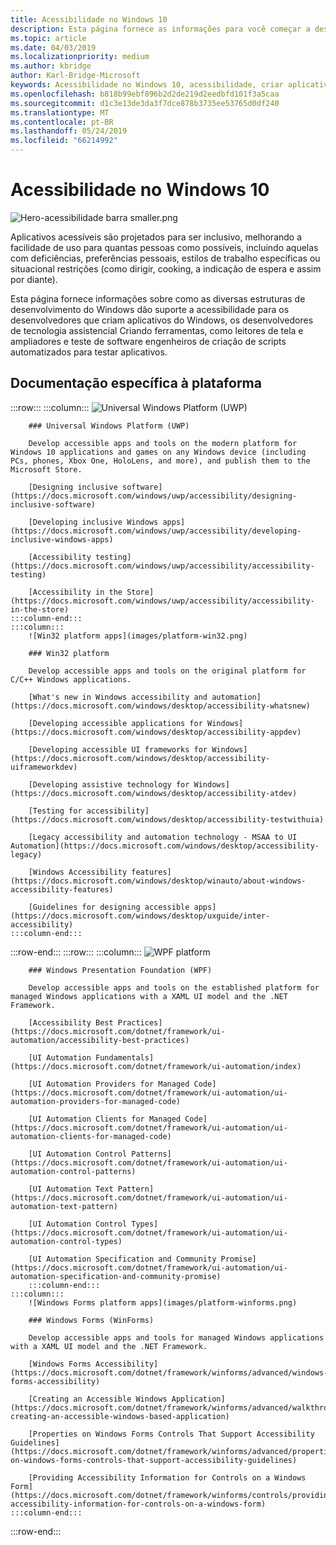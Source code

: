 ```yaml
---
title: Acessibilidade no Windows 10
description: Esta página fornece as informações para você começar a desenvolver aplicativos do Windows acessíveis.
ms.topic: article
ms.date: 04/03/2019
ms.localizationpriority: medium
ms.author: kbridge
author: Karl-Bridge-Microsoft
keywords: Acessibilidade no Windows 10, acessibilidade, criar aplicativos do win32 acessível, a criação de aplicativos UWP acessíveis, criação de aplicativos WPF acessíveis, criação de aplicativos acessíveis do WinForms
ms.openlocfilehash: b818b99ebf896b2d2de219d2eedbfd101f3a5caa
ms.sourcegitcommit: d1c3e13de3da3f7dce878b3735ee53765d0df240
ms.translationtype: MT
ms.contentlocale: pt-BR
ms.lasthandoff: 05/24/2019
ms.locfileid: "66214992"
---
```

# <a name="accessibility-in-windows-10"></a>Acessibilidade no Windows 10

![Hero-acessibilidade barra smaller.png](images/hero-accessibility-bar-smaller.png)

Aplicativos acessíveis são projetados para ser inclusivo, melhorando a facilidade de uso para quantas pessoas como possíveis, incluindo aquelas com deficiências, preferências pessoais, estilos de trabalho específicas ou situacional restrições (como dirigir, cooking, a indicação de espera e assim por diante).

Esta página fornece informações sobre como as diversas estruturas de desenvolvimento do Windows dão suporte a acessibilidade para os desenvolvedores que criam aplicativos do Windows, os desenvolvedores de tecnologia assistencial Criando ferramentas, como leitores de tela e ampliadores e teste de software engenheiros de criação de scripts automatizados para testar aplicativos.

## <a name="platform-specific-documentation"></a>Documentação específica à plataforma

:::row:::
    :::column:::
        ![Universal Windows Platform (UWP)](images/platform-uwp.png)

        ### Universal Windows Platform (UWP)

        Develop accessible apps and tools on the modern platform for Windows 10 applications and games on any Windows device (including PCs, phones, Xbox One, HoloLens, and more), and publish them to the Microsoft Store.

        [Designing inclusive software](https://docs.microsoft.com/windows/uwp/accessibility/designing-inclusive-software)

        [Developing inclusive Windows apps](https://docs.microsoft.com/windows/uwp/accessibility/developing-inclusive-windows-apps)

        [Accessibility testing](https://docs.microsoft.com/windows/uwp/accessibility/accessibility-testing)

        [Accessibility in the Store](https://docs.microsoft.com/windows/uwp/accessibility/accessibility-in-the-store)
    :::column-end:::
    :::column:::
        ![Win32 platform apps](images/platform-win32.png)

        ### Win32 platform

        Develop accessible apps and tools on the original platform for C/C++ Windows applications.

        [What's new in Windows accessibility and automation](https://docs.microsoft.com/windows/desktop/accessibility-whatsnew)

        [Developing accessible applications for Windows](https://docs.microsoft.com/windows/desktop/accessibility-appdev)

        [Developing accessible UI frameworks for Windows](https://docs.microsoft.com/windows/desktop/accessibility-uiframeworkdev)

        [Developing assistive technology for Windows](https://docs.microsoft.com/windows/desktop/accessibility-atdev)

        [Testing for accessibility](https://docs.microsoft.com/windows/desktop/accessibility-testwithuia)

        [Legacy accessibility and automation technology - MSAA to UI Automation](https://docs.microsoft.com/windows/desktop/accessibility-legacy)

        [Windows Accessibility features](https://docs.microsoft.com/windows/desktop/winauto/about-windows-accessibility-features)

        [Guidelines for designing accessible apps](https://docs.microsoft.com/windows/desktop/uxguide/inter-accessibility)
    :::column-end:::
:::row-end:::
:::row:::
    :::column:::
        ![WPF platform](images/platform-wpf.png)

        ### Windows Presentation Foundation (WPF)

        Develop accessible apps and tools on the established platform for managed Windows applications with a XAML UI model and the .NET Framework.

        [Accessibility Best Practices](https://docs.microsoft.com/dotnet/framework/ui-automation/accessibility-best-practices)

        [UI Automation Fundamentals](https://docs.microsoft.com/dotnet/framework/ui-automation/index)

        [UI Automation Providers for Managed Code](https://docs.microsoft.com/dotnet/framework/ui-automation/ui-automation-providers-for-managed-code)

        [UI Automation Clients for Managed Code](https://docs.microsoft.com/dotnet/framework/ui-automation/ui-automation-clients-for-managed-code)

        [UI Automation Control Patterns](https://docs.microsoft.com/dotnet/framework/ui-automation/ui-automation-control-patterns)

        [UI Automation Text Pattern](https://docs.microsoft.com/dotnet/framework/ui-automation/ui-automation-text-pattern)

        [UI Automation Control Types](https://docs.microsoft.com/dotnet/framework/ui-automation/ui-automation-control-types)

        [UI Automation Specification and Community Promise](https://docs.microsoft.com/dotnet/framework/ui-automation/ui-automation-specification-and-community-promise)
        :::column-end:::
    :::column:::
        ![Windows Forms platform apps](images/platform-winforms.png)

        ### Windows Forms (WinForms)

        Develop accessible apps and tools for managed Windows applications with a XAML UI model and the .NET Framework.

        [Windows Forms Accessibility](https://docs.microsoft.com/dotnet/framework/winforms/advanced/windows-forms-accessibility)

        [Creating an Accessible Windows Application](https://docs.microsoft.com/dotnet/framework/winforms/advanced/walkthrough-creating-an-accessible-windows-based-application)

        [Properties on Windows Forms Controls That Support Accessibility Guidelines](https://docs.microsoft.com/dotnet/framework/winforms/advanced/properties-on-windows-forms-controls-that-support-accessibility-guidelines)

        [Providing Accessibility Information for Controls on a Windows Form](https://docs.microsoft.com/dotnet/framework/winforms/controls/providing-accessibility-information-for-controls-on-a-windows-form)
    :::column-end:::
<!--         
    :::column:::
![.NET platform](images/platform-dotnet.png)

        ### .NET

        Develop accessible apps and tools for managed Windows applications with the .NET Framework.
    :::column-end:::
    :::column:::

    :::column-end:::
 -->    
:::row-end:::